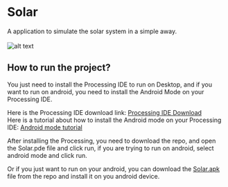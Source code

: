 # Solar
A application to simulate the solar system in a simple away.<br><br>
![alt text](https://i.imgur.com/0bwk9rM.gif)

## How to run the project?
You just need to install the Processing IDE to run on Desktop, and if you want to run on android, you need to install the Android Mode on your Processing IDE.

Here is the Processing IDE download link: [Processing IDE Download](https://processing.org/download/)<br>
Here is a tutorial about how to install the Android mode on your Processing IDE: [Android mode tutorial](https://android.processing.org/install.html)<br>

After installing the Processing, you need to download the repo, and open the Solar.pde file and click run, if you are trying to run on android, select android mode and click run.

Or if you just want to run on your android, you can download the [Solar.apk](https://github.com/viniciuseb/Solar/raw/master/Solar.apk) file from the repo and install it on you android device.
